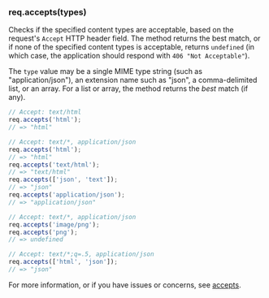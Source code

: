 <h3 id='req.accepts'>req.accepts(types)</h3>

Checks if the specified content types are acceptable, based on the request's `Accept` HTTP header field.
The method returns the best match, or if none of the specified content types is acceptable, returns 
`undefined` (in which case, the application should respond with `406 "Not Acceptable"`).

The `type` value may be a single MIME type string (such as "application/json"),
an extension name such as "json", a comma-delimited list, or an array. For a
list or array, the method returns the *best* match (if any).

~~~js
// Accept: text/html
req.accepts('html');
// => "html"

// Accept: text/*, application/json
req.accepts('html');
// => "html"
req.accepts('text/html');
// => "text/html"
req.accepts(['json', 'text']);
// => "json"
req.accepts('application/json');
// => "application/json"

// Accept: text/*, application/json
req.accepts('image/png');
req.accepts('png');
// => undefined

// Accept: text/*;q=.5, application/json
req.accepts(['html', 'json']);
// => "json"
~~~

For more information, or if you have issues or concerns, see [accepts](https://github.com/expressjs/accepts).
